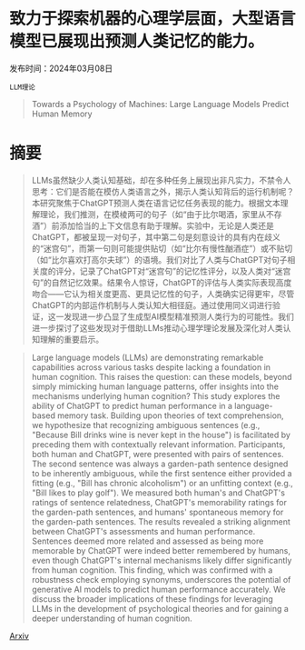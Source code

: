 # 致力于探索机器的心理学层面，大型语言模型已展现出预测人类记忆的能力。

发布时间：2024年03月08日

`LLM理论`

> Towards a Psychology of Machines: Large Language Models Predict Human Memory

# 摘要

> LLMs虽然缺少人类认知基础，却在多种任务上展现出非凡实力，不禁令人思考：它们是否能在模仿人类语言之外，揭示人类认知背后的运行机制呢？本研究聚焦于ChatGPT预测人类在语言记忆任务表现的能力。根据文本理解理论，我们推测，在模棱两可的句子（如“由于比尔喝酒，家里从不存酒”）前添加恰当的上下文信息有助于理解。实验中，无论是人类还是ChatGPT，都被呈现一对句子，其中第二句是刻意设计的具有内在歧义的“迷宫句”，而第一句则可能提供贴切（如“比尔有慢性酗酒症”）或不贴切（如“比尔喜欢打高尔夫球”）的语境。我们对比了人类与ChatGPT对句子相关度的评分，记录了ChatGPT对“迷宫句”的记忆性评分，以及人类对“迷宫句”的自然记忆效果。结果令人惊讶，ChatGPT的评估与人类实际表现高度吻合——它认为相关度更高、更具记忆性的句子，人类确实记得更牢，尽管ChatGPT的内部运作机制与人类认知大相径庭。通过使用同义词进行验证，这一发现进一步凸显了生成型AI模型精准预测人类行为的可能性。我们进一步探讨了这些发现对于借助LLMs推动心理学理论发展及深化对人类认知理解的重要启示。

> Large language models (LLMs) are demonstrating remarkable capabilities across various tasks despite lacking a foundation in human cognition. This raises the question: can these models, beyond simply mimicking human language patterns, offer insights into the mechanisms underlying human cognition? This study explores the ability of ChatGPT to predict human performance in a language-based memory task. Building upon theories of text comprehension, we hypothesize that recognizing ambiguous sentences (e.g., "Because Bill drinks wine is never kept in the house") is facilitated by preceding them with contextually relevant information. Participants, both human and ChatGPT, were presented with pairs of sentences. The second sentence was always a garden-path sentence designed to be inherently ambiguous, while the first sentence either provided a fitting (e.g., "Bill has chronic alcoholism") or an unfitting context (e.g., "Bill likes to play golf"). We measured both human's and ChatGPT's ratings of sentence relatedness, ChatGPT's memorability ratings for the garden-path sentences, and humans' spontaneous memory for the garden-path sentences. The results revealed a striking alignment between ChatGPT's assessments and human performance. Sentences deemed more related and assessed as being more memorable by ChatGPT were indeed better remembered by humans, even though ChatGPT's internal mechanisms likely differ significantly from human cognition. This finding, which was confirmed with a robustness check employing synonyms, underscores the potential of generative AI models to predict human performance accurately. We discuss the broader implications of these findings for leveraging LLMs in the development of psychological theories and for gaining a deeper understanding of human cognition.

[Arxiv](https://arxiv.org/abs/2403.05152)